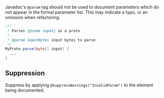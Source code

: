 Javadoc's `@param` tag should not be used to document parameters which do not
appear in the formal parameter list. This may indicate a typo, or an omission
when refactoring.

```java {.bad}
/**
 * Parses {@code input} as a proto.
 *
 * @param inputBytes input bytes to parse.
 */
MyProto parse(byte[] input) {
  ...
}
```

## Suppression

Suppress by applying `@SuppressWarnings("InvalidParam")` to the element being
documented.
